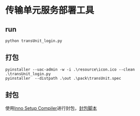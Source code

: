 # 传输单元服务部署工具

## run
```
python transUnit_login.py
```
## 打包
```
pyinstaller --uac-admin -w -i .\resource\icon.ico --clean .\transUnit_login.py
pyinstaller  --distpath .\out .\pack\transUnit.spec
```
## 封包

使用[Inno Setup Compiler](https://jrsoftware.org/isdl.php)进行封包，[封包脚本](/pack/封包.iss)